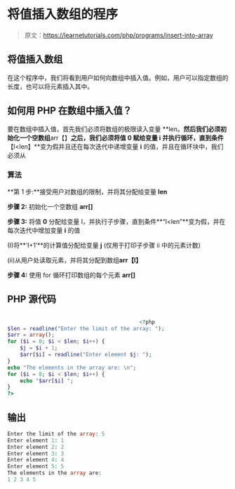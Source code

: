 # 将值插入数组的程序

> 原文：<https://learnetutorials.com/php/programs/insert-into-array>

## 将值插入数组

在这个程序中，我们将看到用户如何向数组中插入值。例如，用户可以指定数组的长度，也可以将元素插入其中。

## 如何用 PHP 在数组中插入值？

要在数组中插入值，首先我们必须将数组的极限读入变量 **len。**然后我们必须初始化一个空数组**arr【】**之后，我们必须将值 **0** 赋给变量 **i** 并执行循环，直到条件**【I<len】**变为假并且还在每次迭代中递增变量 **i** 的值，并且在循环块中，我们必须从

### 算法

**第 1 步:**接受用户对数组的限制，并将其分配给变量 **len**

**步骤 2:** 初始化一个空数组 **arr[]**

**步骤 3:** 将值 **0** 分配给变量 I，并执行子步骤，直到条件**“I<len”**变为假，并在每次迭代中增加变量 **i** 的值

(I)将**‘I+1’**的计算值分配给变量 **j** (仅用于打印子步骤 ii 中的元素计数)

(ii)从用户处读取元素，并将其分配到数组**arr【I】**

**步骤 4:** 使用 for 循环打印数组的每个元素 **arr[]**

## PHP 源代码

```php

                                          <?php
$len = readline("Enter the limit of the array: ");
$arr = array();
for ($i = 0; $i < $len; $i++) {
    $j = $i + 1;
    $arr[$i] = readline("Enter element $j: ");
}
echo "The elements in the array are: \n";
for ($i = 0; $i < $len; $i++) {
    echo "$arr[$i] ";
}
?>

```

## 输出

```php
Enter the limit of the array: 5
Enter element 1: 1
Enter element 2: 2
Enter element 3: 3
Enter element 4: 4
Enter element 5: 5
The elements in the array are:
1 2 3 4 5
```
